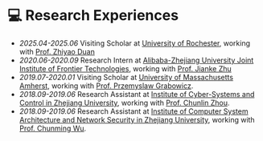 
# 💻 Research Experiences
- *2025.04-2025.06* Visiting Scholar at [University of Rochester](\href{https://www.rochester.edu/), working with [Prof. Zhiyao Duan](https://www.hajim.rochester.edu/ece/people/faculty/duan_zhiyao)
- *2020.06-2020.09* Research Intern at [Alibaba-Zhejiang University Joint Institute of Frontier Technologies](https://azft.alibaba.com/), working with [Prof. Jianke Zhu](https://person.zju.edu.cn/en/jkzhu)
- *2019.07-2020.01* Visiting Scholar at [University of Massachusetts Amherst](https://www.umass.edu/), working with [Prof. Przemyslaw Grabowicz](https://www.cics.umass.edu/about/directory/przemyslaw-grabowicz).
- *2018.09-2019.06* Research Assistant at [Institute of Cyber-Systems and Control in Zhejiang University](http://www.cse.zju.edu.cn/cseenglish/main.htm), working with [Prof. Chunlin Zhou](https://person.zju.edu.cn/en/c_zhou).
- *2018.09-2019.06* Research Assistant at [Institute of Computer System Architecture and Network Security in Zhejiang University](http://www.en.cs.zju.edu.cn/jsjxtjgywlaqyjs/list.htm), working with [Prof. Chunming Wu](https://person.zju.edu.cn/en/0095168).
